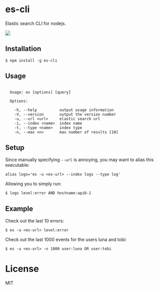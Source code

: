 
# es-cli

  Elastic search CLI for nodejs.

  ![](https://dl.dropboxusercontent.com/u/6396913/misc/Screen%20Shot%202014-01-28%20at%206.46.49%20PM.png)

## Installation

```
$ npm install -g es-cli
```

## Usage

```

  Usage: es [options] [query]

  Options:

    -h, --help          output usage information
    -V, --version       output the version number
    -u, --url <url>     elastic search url
    -i, --index <name>  index name
    -t, --type <name>   index type
    -n, --max <n>       max number of results [10]

```

## Setup

  Since manually specifying `--url` is annoying, you may want to alias this executable:

```
alias logs='es -u <es-url> --index logs --type log'
```

 Allowing you to simply run:

```
$ logs level:error AND hostname:api6-1
```

## Example

Check out the last 10 errors:

```
$ es -u <es-url> level:error
```

Check out the last 1000 events for the users luna and tobi:

```
$ es -u <es-url> -n 1000 user:luna OR user:tobi
```

# License

  MIT